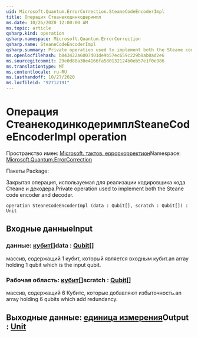 ```yaml
---
uid: Microsoft.Quantum.ErrorCorrection.SteaneCodeEncoderImpl
title: Операция Стеанекодинкодеримпл
ms.date: 10/26/2020 12:00:00 AM
ms.topic: article
qsharp.kind: operation
qsharp.namespace: Microsoft.Quantum.ErrorCorrection
qsharp.name: SteaneCodeEncoderImpl
qsharp.summary: Private operation used to implement both the Steane code encoder and decoder.
ms.openlocfilehash: b843422a6007d01de9b57ec659c229b8ab0ad2e6
ms.sourcegitcommit: 29e0d88a30e4166fa580132124b0eb57e1f0e986
ms.translationtype: MT
ms.contentlocale: ru-RU
ms.lasthandoff: 10/27/2020
ms.locfileid: "92712191"
---
```

# <a name="steanecodeencoderimpl-operation"></a><span data-ttu-id="70284-102">Операция Стеанекодинкодеримпл</span><span class="sxs-lookup"><span data-stu-id="70284-102">SteaneCodeEncoderImpl operation</span></span>

<span data-ttu-id="70284-103">Пространство имен: [Microsoft. тактов. ерроркорректион](xref:Microsoft.Quantum.ErrorCorrection)</span><span class="sxs-lookup"><span data-stu-id="70284-103">Namespace: [Microsoft.Quantum.ErrorCorrection](xref:Microsoft.Quantum.ErrorCorrection)</span></span>

<span data-ttu-id="70284-104">Пакеты [](https://nuget.org/packages/)</span><span class="sxs-lookup"><span data-stu-id="70284-104">Package: [](https://nuget.org/packages/)</span></span>


<span data-ttu-id="70284-105">Закрытая операция, используемая для реализации кодировщика кода Стеане и декодера.</span><span class="sxs-lookup"><span data-stu-id="70284-105">Private operation used to implement both the Steane code encoder and decoder.</span></span>

```qsharp
operation SteaneCodeEncoderImpl (data : Qubit[], scratch : Qubit[]) : Unit
```


## <a name="input"></a><span data-ttu-id="70284-106">Входные данные</span><span class="sxs-lookup"><span data-stu-id="70284-106">Input</span></span>

### <a name="data--qubit"></a><span data-ttu-id="70284-107">данные: [кубит](xref:microsoft.quantum.lang-ref.qubit)[]</span><span class="sxs-lookup"><span data-stu-id="70284-107">data : [Qubit](xref:microsoft.quantum.lang-ref.qubit)[]</span></span>

<span data-ttu-id="70284-108">массив, содержащий 1 кубит, который является входным кубит.</span><span class="sxs-lookup"><span data-stu-id="70284-108">an array holding 1 qubit which is the input qubit.</span></span>


### <a name="scratch--qubit"></a><span data-ttu-id="70284-109">Рабочая область: [кубит](xref:microsoft.quantum.lang-ref.qubit)[]</span><span class="sxs-lookup"><span data-stu-id="70284-109">scratch : [Qubit](xref:microsoft.quantum.lang-ref.qubit)[]</span></span>

<span data-ttu-id="70284-110">массив, содержащий 6 Кубитс, которые добавляют избыточность.</span><span class="sxs-lookup"><span data-stu-id="70284-110">an array holding 6 qubits which add redundancy.</span></span>



## <a name="output--unit"></a><span data-ttu-id="70284-111">Выходные данные: [единица измерения](xref:microsoft.quantum.lang-ref.unit)</span><span class="sxs-lookup"><span data-stu-id="70284-111">Output : [Unit](xref:microsoft.quantum.lang-ref.unit)</span></span>


